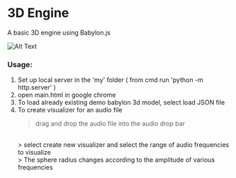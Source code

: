 # 3D Engine
A basic 3D engine using Babylon.js

![Alt Text](https://j.gifs.com/jqmmVY.gif)

### Usage:
  1. Set up local server in the 'my' folder ( from cmd run 'python -m http.server' )
  2. open main.html in google chrome
  3. To load already existing demo babylon 3d model, select load JSON file 
  4. To create visualizer for an audio file
    <br>
     > drag and drop the audio file into the audio drop bar 
     <br>
     > select create new visualizer and select the range of audio frequencies to visualize
     <br>
     > The sphere radius changes according to the amplitude of various frequencies


